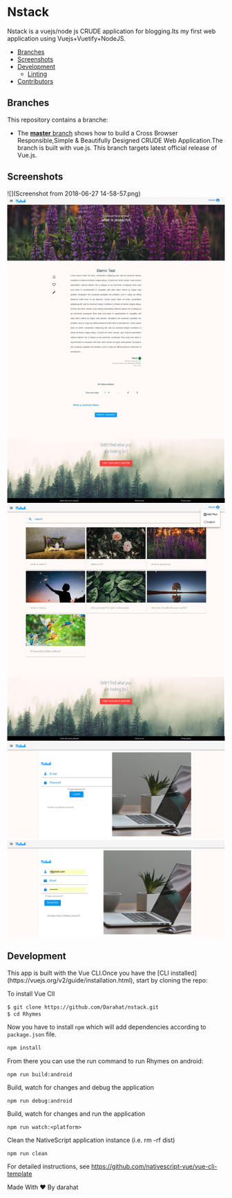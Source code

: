 # Nstack
Nstack is a vuejs/node js CRUDE application for blogging.Its my first web application using Vuejs+Vuetify+NodeJS. 

* [Branches](#branches)
* [Screenshots](#screenshots)
* [Development](#development)
    * [Linting](#linting)
* [Contributors](#contributors)


<h2 id="branches">Branches</h2>

This repository contains a branche:

* The [**master** branch](https://github.com/Darahat/nstack.git) shows how to build a Cross Browser Responsible,Simple & Beautifully Designed CRUDE Web Application.The branch is built with vue.js.
This branch targets latest official release of Vue.js.



<h2 id="screenshots">Screenshots</h2>

![](Screenshot from 2018-06-27 14-58-57.png)
![](screencapture-localhost-8080-2018-06-27-14_54_05.png)
![](screencapture-localhost-8080-2018-06-27-14_55_11.png)
![](screencapture-localhost-8080-2018-06-27-14_55_41.png)
![](screencapture-localhost-8080-2018-06-27-14_57_14.png)


<h2 id="development">Development</h2>
This app is built with the Vue CLI.Once you have the [CLI installed](https://vuejs.org/v2/guide/installation.html), start by cloning the repo:

To install Vue ClI

```
$ git clone https://github.com/Darahat/nstack.git
$ cd Rhymes
```


Now you have to install ```npm``` which will add dependencies according to ```package.json``` file.

``` bash
npm install
```
From there you can use the run command to run Rhymes on android:

```
npm run build:android
```

Build, watch for changes and debug the application
```
npm run debug:android
```

Build, watch for changes and run the application
```
npm run watch:<platform>
```

 Clean the NativeScript application instance (i.e. rm -rf dist)
```
npm run clean
```

For detailed instructions, see https://github.com/nativescript-vue/vue-cli-template

 Made With ❤️ By darahat

